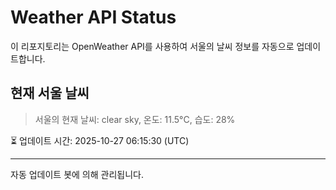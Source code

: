 
# Weather API Status

이 리포지토리는 OpenWeather API를 사용하여 서울의 날씨 정보를 자동으로 업데이트합니다.

## 현재 서울 날씨
> 서울의 현재 날씨: clear sky, 온도: 11.5°C, 습도: 28%

⏳ 업데이트 시간: 2025-10-27 06:15:30 (UTC)

---
자동 업데이트 봇에 의해 관리됩니다.
